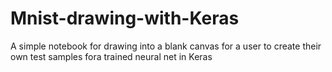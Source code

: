 # Mnist-drawing-with-Keras
A simple notebook for drawing into a blank canvas for a user to create their own test samples fora  trained neural net in Keras
